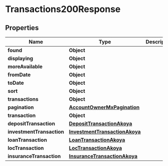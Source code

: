 

# Transactions200Response


## Properties

| Name | Type | Description | Notes |
|------------ | ------------- | ------------- | -------------|
|**found** | **Object** |  |  [optional] |
|**displaying** | **Object** |  |  [optional] |
|**moreAvailable** | **Object** |  |  [optional] |
|**fromDate** | **Object** |  |  [optional] |
|**toDate** | **Object** |  |  [optional] |
|**sort** | **Object** |  |  [optional] |
|**transactions** | **Object** |  |  [optional] |
|**pagination** | [**AccountOwnerMxPagination**](AccountOwnerMxPagination.md) |  |  [optional] |
|**transaction** | **Object** |  |  [optional] |
|**depositTransaction** | [**DepositTransactionAkoya**](DepositTransactionAkoya.md) |  |  [optional] |
|**investmentTransaction** | [**InvestmentTransactionAkoya**](InvestmentTransactionAkoya.md) |  |  [optional] |
|**loanTransaction** | [**LoanTransactionAkoya**](LoanTransactionAkoya.md) |  |  [optional] |
|**locTransaction** | [**LocTransactionAkoya**](LocTransactionAkoya.md) |  |  [optional] |
|**insuranceTransaction** | [**InsuranceTransactionAkoya**](InsuranceTransactionAkoya.md) |  |  [optional] |



